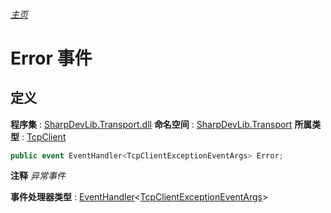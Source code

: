 ###### [主页](./Index.md "主页")
# Error 事件
## 定义
**程序集** : [SharpDevLib.Transport.dll](./SharpDevLib.Transport.assembly.md "SharpDevLib.Transport.dll")
**命名空间** : [SharpDevLib.Transport](./SharpDevLib.Transport.namespace.md "SharpDevLib.Transport")
**所属类型** : [TcpClient](./SharpDevLib.Transport.TcpClient.md "TcpClient")
``` csharp
public event EventHandler<TcpClientExceptionEventArgs> Error;
```
**注释**
*异常事件*

**事件处理器类型** : [EventHandler](https://learn.microsoft.com/en-us/dotnet/api/system.eventhandler-1 "EventHandler")\<[TcpClientExceptionEventArgs](./SharpDevLib.Transport.TcpClientExceptionEventArgs.md "TcpClientExceptionEventArgs")\>
